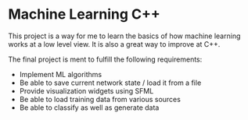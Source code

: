 # Machine Learning C++

This project is a way for me to learn the basics of how machine learning works at a low level view. It is also a great way to improve at C++.

The final project is ment to fulfill the following requirements:
- Implement ML algorithms
- Be able to save current network state / load it from a file
- Provide visualization widgets using SFML
- Be able to load training data from various sources
- Be able to classify as well as generate data